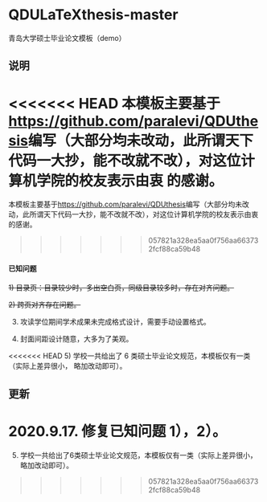 # QDULaTeXthesis-master
青岛大学硕士毕业论文模板（demo）

## 说明

<<<<<<< HEAD
本模板主要基于<https://github.com/paralevi/QDUthesis>编写（大部分均未改动，此所谓天下代码一大抄，能不改就不改），对这位计算机学院的校友表示由衷 的感谢。
=======
本模板主要基于<https://github.com/paralevi/QDUthesis>编写（大部分均未改动，此所谓天下代码一大抄，能不改就不改），对这位计算机学院的校友表示由衷的感谢。
>>>>>>> 057821a328ea5aa0f756aa663732fcf88ca59b48

#### 已知问题

~~1) 目录页：目录较少时，多出空白页，同级目录较多时，存在对齐问题。~~

~~2) 跨页对齐存在问题。~~ 

3) 攻读学位期间学术成果未完成格式设计，需要手动设置格式。

4) 封面间距设计随意，大多为了美观。 

<<<<<<< HEAD
5) 学校一共给出了 6 类硕士毕业论文规范，本模板仅有一类（实际上差异很小， 略加改动即可）。

## 更新

2020.9.17. 修复已知问题  1），2）。
=======
5) 学校一共给出了6类硕士毕业论文规范，本模板仅有一类（实际上差异很小，略加改动即可）。
>>>>>>> 057821a328ea5aa0f756aa663732fcf88ca59b48
